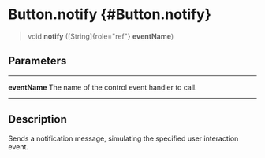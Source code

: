Button.notify {#Button.notify}
=============

> void **notify** ([String]{role="ref"} **eventName**)

Parameters
----------

  --------------- ------------------------------------------------
  **eventName**   The name of the control event handler to call.
  --------------- ------------------------------------------------

Description
-----------

Sends a notification message, simulating the specified user interaction
event.
